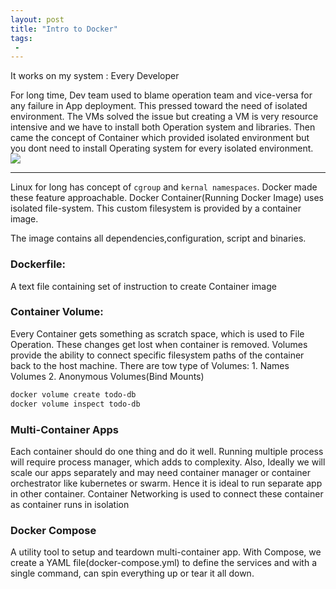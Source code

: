 ```yaml
---
layout: post
title: "Intro to Docker"
tags:
 -
---
```


<div class="alert alert-warning" role="alert">
It works on my system : Every Developer
</div>

For long time, Dev team used to blame operation team and vice-versa for any failure in App deployment. This pressed 
toward the need of isolated environment. The VMs solved the issue but creating a VM is very resource intensive and we have to
install both Operation system and libraries. Then came the concept of Container which provided isolated environment but you dont 
need to install Operating system for every isolated environment.
<img src="https://www.docker.com/sites/default/files/d8/2018-11/docker-containerized-and-vm-transparent-bg.png">


---
Linux for long has concept of `cgroup` and `kernal namespaces`. Docker made these feature approachable. Docker
Container(Running Docker Image) uses isolated file-system.  This custom filesystem is provided by a container image.

The image contains all dependencies,configuration, script and binaries.


<h3 class="alert-success"> Dockerfile:</h3> A text file containing set of instruction to create Container image

<h3 class="alert-success">Container Volume:</h3>
Every Container gets something as scratch space, which is used to File Operation. These changes get lost when container is 
removed. Volumes provide the ability to connect specific filesystem paths of the container back to the host machine. 
There are tow type of Volumes:
1. Names Volumes
2. Anonymous Volumes(Bind Mounts)

```bash
docker volume create todo-db
docker volume inspect todo-db
```

<h3 class="alert-success">Multi-Container Apps</h3>
Each container should do one thing and do it well. Running multiple process will require process manager, which adds 
to complexity. Also, Ideally we will scale our apps separately and may need container manager or container orchestrator
like kubernetes or swarm.
Hence it is ideal to run separate app in other container. Container Networking is used to connect these container as 
container runs in isolation

<h3 class="alert-success">Docker Compose</h3>
A utility tool to setup and teardown multi-container app. With Compose, we create a YAML file(docker-compose.yml) 
to define the services and with a single command, can spin everything up or tear it all down.